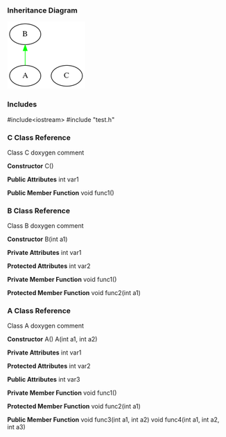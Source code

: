 ### Inheritance Diagram
![Alt text](output.png)

### Includes
\#include\<iostream\>
\#include "test.h"

### C Class Reference
Class C doxygen comment

**Constructor**
C()

**Public Attributes**
int var1

**Public Member Function**
void func1()

### B Class Reference
Class B doxygen comment

**Constructor**
B(int a1)

**Private Attributes**
int var1

**Protected Attributes**
int var2

**Private Member Function**
void func1()

**Protected Member Function**
void func2(int a1)

### A Class Reference
Class A doxygen comment

**Constructor**
A()
A(int a1, int a2)

**Private Attributes**
int var1

**Protected Attributes**
int var2

**Public Attributes**
int var3

**Private Member Function**
void func1()

**Protected Member Function**
void func2(int a1)

**Public Member Function**
void func3(int a1, int a2)
void func4(int a1, int a2, int a3)